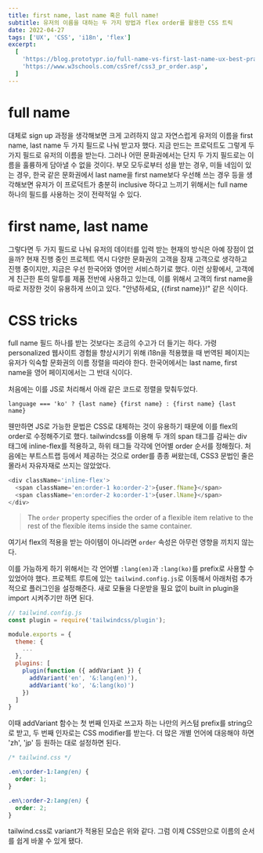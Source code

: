 ```yaml
---
title: first name, last name 혹은 full name!
subtitle: 유저의 이름을 대하는 두 가지 방법과 flex order를 활용한 CSS 트릭
date: 2022-04-27
tags: ['UX', 'CSS', 'i18n', 'flex']
excerpt:
  [
    'https://blog.prototypr.io/full-name-vs-first-last-name-ux-best-practice-8c2db7178fd1',
    'https://www.w3schools.com/csSref/css3_pr_order.asp',
  ]
---
```


# full name

대체로 sign up 과정을 생각해보면 크게 고려하지 않고 자연스럽게 유저의 이름을 first name, last name 두 가지 필드로 나눠 받고자 했다. 지금 만드는 프로덕트도 그렇게 두 가지 필드로 유저의 이름을 받는다. 그러나 어떤 문화권에서는 단지 두 가지 필드로는 이름을 훌륭하게 담아낼 수 없을 것이다. 부모 모두로부터 성을 받는 경우, 미들 네임이 있는 경우, 한국 같은 문화권에서 last name을 first name보다 우선해 쓰는 경우 등을 생각해보면 유저가 이 프로덕트가 충분히 inclusive 하다고 느끼기 위해서는 full name 하나의 필드를 사용하는 것이 전략적일 수 있다.

# first name, last name

그렇다면 두 가지 필드로 나눠 유저의 데이터를 입력 받는 현재의 방식은 아예 장점이 없을까? 현재 진행 중인 프로젝트 역시 다양한 문화권의 고객을 잠재 고객으로 생각하고 진행 중이지만, 지금은 우선 한국어와 영어만 서비스하기로 했다. 이런 상황에서, 고객에게 친근한 톤의 말투를 제품 전반에 사용하고 있는데, 이를 위해서 고객의 first name을 따로 저장한 것이 유용하게 쓰이고 있다. "안녕하세요, {{first name}}!" 같은 식이다.

# CSS tricks

full name 필드 하나를 받는 것보다는 조금의 수고가 더 들기는 하다. 가령 personalized 웹사이트 경험을 향상시키기 위해 i18n을 적용했을 때 번역된 페이지는 유저가 익숙할 문화권의 이름 정렬을 따라야 한다. 한국어에서는 last name, first name을 영어 페이지에서는 그 반대 식이다.

처음에는 이를 JS로 처리해서 아래 같은 코드로 정렬을 맞춰두었다.

```
language === 'ko' ? {last name} {first name} : {first name} {last name}
```

웬만하면 JS로 가능한 문법은 CSS로 대체하는 것이 유용하기 때문에 이를 flex의 order로 수정해주기로 했다. tailwindcss를 이용해 두 개의 span 태그를 감싸는 div 태그에 inline-flex를 적용하고, 하위 태그들 각각에 언어별 order 순서를 정해줬다. 처음에는 부트스트랩 등에서 제공하는 것으로 order를 종종 써왔는데, CSS3 문법인 줄은 몰라서 자유자재로 쓰지는 않았었다.

```js
<div className='inline-flex'>
  <span className='en:order-1 ko:order-2'>{user.fName}</span>
  <span className='en:order-2 ko:order-1'>{user.lName}</span>
</div>
```

> The `order` property specifies the order of a flexible item relative to the rest of the flexible items inside the same container.

여기서 flex의 적용을 받는 아이템이 아니라면 `order` 속성은 아무런 영향을 끼치지 않는다.

이를 가능하게 하기 위해서는 각 언어별 `:lang(en)`과 `:lang(ko)`를 prefix로 사용할 수 있었어야 했다. 프로젝트 루트에 있는 `tailwind.config.js`로 이동해서 아래처럼 추가적으로 플러그인을 설정해준다. 새로 모듈을 다운받을 필요 없이 built in plugin을 import 시켜주기만 하면 된다.

```js
// tailwind.config.js
const plugin = require('tailwindcss/plugin');

module.exports = {
  theme: {
    ...
  },
  plugins: [
    plugin(function ({ addVariant }) {
      addVariant('en', '&:lang(en)'),
      addVariant('ko', '&:lang(ko)')
    })
  ]
}
```

이때 addVariant 함수는 첫 번째 인자로 쓰고자 하는 나만의 커스텀 prefix를 string으로 받고, 두 번째 인자로는 CSS modifier를 받는다. 더 많은 개별 언어에 대응해야 하면 'zh', 'jp' 등 원하는 대로 설정하면 된다.

```css
/* tailwind.css */

.en\:order-1:lang(en) {
  order: 1;
}

.en\:order-2:lang(en) {
  order: 2;
}
```

tailwind.css로 variant가 적용된 모습은 위와 같다. 그럼 이제 CSS만으로 이름의 순서를 쉽게 바꿀 수 있게 됐다.
